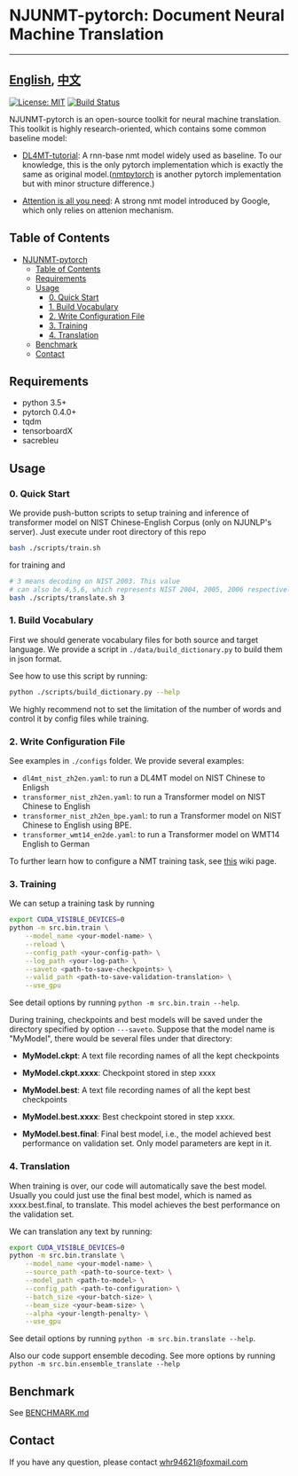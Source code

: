 # NJUNMT-pytorch: Document Neural Machine Translation

---
[English](README.md), [中文](README-zh.md)
---

[![License: MIT](https://img.shields.io/badge/License-MIT-yellow.svg)](https://opensource.org/licenses/MIT) [![Build Status](https://travis-ci.com/whr94621/NJUNMT-pytorch.svg?branch=dev-travis-ci)](https://travis-ci.com/whr94621/NJUNMT-pytorch)

NJUNMT-pytorch is an open-source toolkit for neural machine translation.
This toolkit is highly research-oriented, which contains some common baseline
model:

- [DL4MT-tutorial](https://github.com/nyu-dl/dl4mt-tutorial): A rnn-base nmt model widely used as baseline. To our knowledge, this is the
only pytorch implementation which is exactly the same as original model.([nmtpytorch](https://github.com/lium-lst/nmtpytorch) is another pytorch implementation but with minor structure difference.)

- [Attention is all you need](https://arxiv.org/abs/1706.03762): A strong nmt model introduced by Google, which only relies on attenion
mechanism.

## Table of Contents
- [NJUNMT-pytorch](#njunmt-pytorch)
    - [Table of Contents](#table-of-contents)
    - [Requirements](#requirements)
    - [Usage](#usage)
        - [0. Quick Start](#0-quick-start)
        - [1. Build Vocabulary](#1-build-vocabulary)
        - [2. Write Configuration File](#2-write-configuration-file)
        - [3. Training](#3-training)
        - [4. Translation](#4-translation)
    - [Benchmark](#benchmark)
    - [Contact](#contact)

## Requirements

- python 3.5+
- pytorch 0.4.0+
- tqdm
- tensorboardX
- sacrebleu

## Usage

### 0. Quick Start

We provide push-button scripts to setup training and inference of
transformer model on NIST Chinese-English Corpus (only on NJUNLP's
server). Just execute under root directory of this repo
``` bash
bash ./scripts/train.sh
```
for training and
``` bash
# 3 means decoding on NIST 2003. This value
# can also be 4,5,6, which represents NIST 2004, 2005, 2006 respectively. 
bash ./scripts/translate.sh 3 
```

### 1. Build Vocabulary
First we should generate vocabulary files for both source and 
target language. We provide a script in ```./data/build_dictionary.py``` to build them in json format.

See how to use this script by running:
``` bash
python ./scripts/build_dictionary.py --help
```
We highly recommend not to set the limitation of the number of
words and control it by config files while training.

### 2. Write Configuration File

See examples in ```./configs``` folder.  We provide several examples:

- ```dl4mt_nist_zh2en.yaml```: to run a DL4MT model on NIST Chinese to Enligsh
- ```transformer_nist_zh2en.yaml```: to run a Transformer model on NIST Chinese to English
- ```transformer_nist_zh2en_bpe.yaml```: to run a Transformer model on NIST Chinese to English using BPE.
- ```transformer_wmt14_en2de.yaml```: to run a Transformer model on WMT14 English to German

To further learn how to configure a NMT training task, see [this](https://github.com/whr94621/NJUNMT-pytorch/wiki/Configuration) wiki page.

### 3. Training
We can setup a training task by running

``` bash
export CUDA_VISIBLE_DEVICES=0
python -m src.bin.train \
    --model_name <your-model-name> \
    --reload \
    --config_path <your-config-path> \
    --log_path <your-log-path> \
    --saveto <path-to-save-checkpoints> \
    --valid_path <path-to-save-validation-translation> \
    --use_gpu
```

See detail options by running ```python -m src.bin.train --help```.

During training, checkpoints and best models will be saved under the directory specified by option ```---saveto```. Suppose that the model name is "MyModel", there would be several files under that directory:

- **MyModel.ckpt**: A text file recording names of all the kept checkpoints

- **MyModel.ckpt.xxxx**: Checkpoint stored in step xxxx

- **MyModel.best**: A text file recording names of all the kept best checkpoints
  
- **MyModel.best.xxxx**: Best checkpoint stored in step xxxx.
  
- **MyModel.best.final**: Final best model, i.e., the model achieved best performance on validation set. Only model parameters are kept in it.

### 4. Translation

When training is over, our code will automatically save the best model. Usually you could just use the final best model, which is named as xxxx.best.final, to translate. This model achieves the best performance on the validation set.

We can translation any text by running:

``` bash
export CUDA_VISIBLE_DEVICES=0
python -m src.bin.translate \
    --model_name <your-model-name> \
    --source_path <path-to-source-text> \
    --model_path <path-to-model> \
    --config_path <path-to-configuration> \
    --batch_size <your-batch-size> \
    --beam_size <your-beam-size> \
    --alpha <your-length-penalty> \
    --use_gpu
```

See detail options by running ```python -m src.bin.translate --help```.

Also our code support ensemble decoding. See more options by running ```python -m src.bin.ensemble_translate --help```

## Benchmark

See [BENCHMARK.md](./BENCHMARK.md)

## Contact

If you have any question, please contact [whr94621@foxmail.com](mailto:whr94621@foxmail.com)
